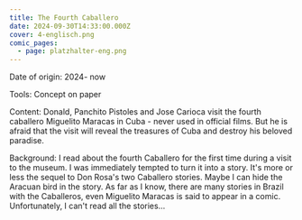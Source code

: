 ```yaml
---
title: The Fourth Caballero
date: 2024-09-30T14:33:00.000Z
cover: 4-englisch.png
comic_pages:
  - page: platzhalter-eng.png
---
```



Date of origin: 2024- now

Tools: Concept on paper

Content: Donald, Panchito Pistoles and Jose Carioca visit the fourth caballero Miguelito Maracas in Cuba - never used in official films. But he is afraid that the visit will reveal the treasures of Cuba and destroy his beloved paradise.

Background: I read about the fourth Caballero for the first time during a visit to the museum. I was immediately tempted to turn it into a story. It's more or less the sequel to Don Rosa's two Caballero stories. Maybe I can hide the Aracuan bird in the story. As far as I know, there are many stories in Brazil with the Caballeros, even Miguelito Maracas is said to appear in a comic. Unfortunately, I can't read all the stories...
